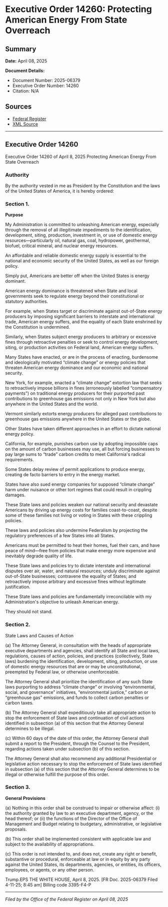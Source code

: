 # Executive Order 14260: Protecting American Energy From State Overreach

## Summary

**Date:** April 08, 2025

**Document Details:**
- Document Number: 2025-06379
- Executive Order Number: 14260
- Citation: N/A

## Sources
- [Federal Register](https://www.federalregister.gov/documents/2025/04/14/2025-06379/protecting-american-energy-from-state-overreach)
- [XML Source](https://www.federalregister.gov/documents/full_text/xml/2025/04/14/2025-06379.xml)

---

## Executive Order 14260

Executive Order 14260 of April 8, 2025
Protecting American Energy From State Overreach
### Authority

By the authority vested in me as President by the Constitution and the laws of the United States of America, it is hereby ordered:
### Section 1.

**Purpose**

My Administration is committed to unleashing American energy, especially through the removal of all illegitimate impediments to the identification, development, siting, production, investment in, or use of domestic energy resources—particularly oil, natural gas, coal, hydropower, geothermal, biofuel, critical mineral, and nuclear energy resources.

An affordable and reliable domestic energy supply is essential to the national and economic security of the United States, as well as our foreign policy.

Simply put, Americans are better off when the United States is energy dominant.

American energy dominance is threatened when State and local governments seek to regulate energy beyond their constitutional or statutory authorities.

For example, when States target or discriminate against out-of-State energy producers by imposing significant barriers to interstate and international trade, American energy suffers, and the equality of each State enshrined by the Constitution is undermined.

Similarly, when States subject energy producers to arbitrary or excessive fines through retroactive penalties or seek to control energy development, siting, or production activities on Federal land, American energy suffers.

Many States have enacted, or are in the process of enacting, burdensome and ideologically motivated “climate change” or energy policies that threaten American energy dominance and our economic and national security.

New York, for example, enacted a “climate change” extortion law that seeks to retroactively impose billions in fines (erroneously labelled “compensatory payments”) on traditional energy producers for their purported past contributions to greenhouse gas emissions not only in New York but also anywhere in the United States and the world.

Vermont similarly extorts energy producers for alleged past contributions to greenhouse gas emissions anywhere in the United States or the globe.

Other States have taken different approaches in an effort to dictate national energy policy.

California, for example, punishes carbon use by adopting impossible caps on the amount of carbon businesses may use, all but forcing businesses to pay large sums to “trade” carbon credits to meet California's radical requirements.

Some States delay review of permit applications to produce energy, creating de facto barriers to entry in the energy market.

States have also sued energy companies for supposed “climate change” harm under nuisance or other tort regimes that could result in crippling damages.

These State laws and policies weaken our national security and devastate Americans by driving up energy costs for families coast-to-coast, despite some of these families not living or voting in States with these crippling policies.

These laws and policies also undermine Federalism by projecting the regulatory preferences of a few States into all States.

Americans must be permitted to heat their homes, fuel their cars, and have peace of mind—free from policies that make energy more expensive and inevitably degrade quality of life.

These State laws and policies try to dictate interstate and international disputes over air, water, and natural resources; unduly discriminate against 
out-of-State businesses; contravene the equality of States; and retroactively impose arbitrary and excessive fines without legitimate justification.

These State laws and policies are fundamentally irreconcilable with my Administration's objective to unleash American energy.

They should not stand.
### Section 2.

State Laws and Causes of Action

(a) The Attorney General, in consultation with the heads of appropriate executive departments and agencies, shall identify all State and local laws, regulations, causes of action, policies, and practices (collectively, State laws) burdening the identification, development, siting, production, or use of domestic energy resources that are or may be unconstitutional, preempted by Federal law, or otherwise unenforceable.

The Attorney General shall prioritize the identification of any such State laws purporting to address “climate change” or involving “environmental, social, and governance” initiatives, “environmental justice,” carbon or “greenhouse gas” emissions, and funds to collect carbon penalties or carbon taxes.

(b) The Attorney General shall expeditiously take all appropriate action to stop the enforcement of State laws and continuation of civil actions identified in subsection (a) of this section that the Attorney General determines to be illegal.

(c) Within 60 days of the date of this order, the Attorney General shall submit a report to the President, through the Counsel to the President, regarding actions taken under subsection (b) of this section.

The Attorney General shall also recommend any additional Presidential or legislative action necessary to stop the enforcement of State laws identified in subsection (a) of this section that the Attorney General determines to be illegal or otherwise fulfill the purpose of this order.
### Section 3.

**General Provisions**

(a) Nothing in this order shall be construed to impair or otherwise affect:
    (i) the authority granted by law to an executive department, agency, or the head thereof; or
    (ii) the functions of the Director of the Office of Management and Budget relating to budgetary, administrative, or legislative proposals.

(b) This order shall be implemented consistent with applicable law and subject to the availability of appropriations.

(c) This order is not intended to, and does not, create any right or benefit, substantive or procedural, enforceable at law or in equity by any party against the United States, its departments, agencies, or entities, its officers, employees, or agents, or any other person.

Trump.EPS
THE WHITE HOUSE,
April 8, 2025.
[FR Doc. 2025-06379
Filed 4-11-25; 8:45 am]
Billing code 3395-F4-P

---

*Filed by the Office of the Federal Register on April 08, 2025*
